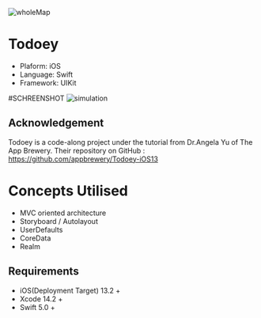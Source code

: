 ![wholeMap](https://github.com/dodiforth/Todoey/assets/50798761/175df5d5-77ed-420e-9b07-85128b6d77ab)

# Todoey
* Plaform: iOS
* Language: Swift
* Framework: UIKit

#SCHREENSHOT 
![simulation](https://github.com/dodiforth/Todoey/assets/50798761/fbe289a7-45ce-4808-8693-7ca95a66ab66)

## Acknowledgement
Todoey is a code-along project under the tutorial from Dr.Angela Yu of The App Brewery.
Their repository on GitHub : https://github.com/appbrewery/Todoey-iOS13

# Concepts Utilised
- MVC oriented architecture 
- Storyboard / Autolayout
- UserDefaults
- CoreData
- Realm

## Requirements
* iOS(Deployment Target) 13.2 +
* Xcode 14.2 +
* Swift 5.0 +
